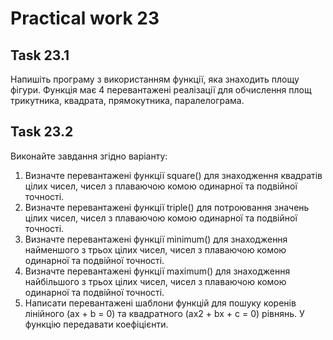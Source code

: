 # Practical work 23

## Task 23.1
Напишіть програму з використанням функції, яка знаходить площу фігури. Функція має 4 перевантажені реалізації для обчислення площ трикутника, квадрата, прямокутника, паралелограма.

## Task 23.2
Виконайте завдання згідно варіанту:
1. Визначте перевантажені функції square() для знаходження квадратів цілих чисел, чисел з плаваючою комою одинарної та подвійної точності.
2. Визначте перевантажені функції triple() для потроювання значень цілих чисел, чисел з плаваючою комою одинарної та подвійної точності.
3. Визначте перевантажені функції minimum() для знаходження найменшого з трьох цілих чисел, чисел з плаваючою комою одинарної та подвійної точності.
4. Визначте перевантажені функції maximum() для знаходження найбільшого з трьох цілих чисел, чисел з плаваючою комою одинарної та подвійної точності.
5. Написати перевантажені шаблони функцій для пошуку коренів лінійного (ax + b = 0) та квадратного (ax2 + bx + c = 0)  рівнянь. У функцію передавати коефіцієнти.

